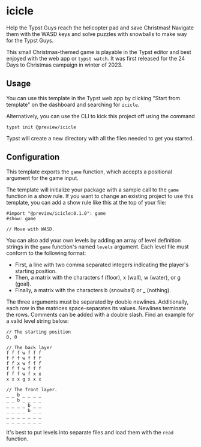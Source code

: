 # icicle
Help the Typst Guys reach the helicopter pad and save Christmas! Navigate them
with the WASD keys and solve puzzles with snowballs to make way for the Typst
Guys.

This small Christmas-themed game is playable in the Typst editor and best
enjoyed with the web app or `typst watch`. It was first released for the 24 Days
to Christmas campaign in winter of 2023.

## Usage
You can use this template in the Typst web app by clicking "Start from template"
on the dashboard and searching for `icicle`.

Alternatively, you can use the CLI to kick this project off using the command
```
typst init @preview/icicle
```

Typst will create a new directory with all the files needed to get you started.

## Configuration
This template exports the `game` function, which accepts a positional argument for the game input.

The template will initialize your package with a sample call to the `game`
function in a show rule. If you want to change an existing project to use this
template, you can add a show rule like this at the top of your file:

```typ
#import "@preview/icicle:0.1.0": game
#show: game

// Move with WASD.
```

You can also add your own levels by adding an array of level definition strings
in the `game` function's named `levels` argument. Each level file must conform
to the following format:

- First, a line with two comma separated integers indicating the player's
  starting position.
- Then, a matrix with the characters f (floor), x (wall), w (water), or g
  (goal).
- Finally, a matrix with the characters b (snowball) or _ (nothing).

The three arguments must be separated by double newlines. Additionally, each
row in the matrices space-separates its values. Newlines terminate the rows.
Comments can be added with a double slash. Find an example for a valid level
string below:

```
// The starting position
0, 0

// The back layer
f f f w f f f
f f f w f f f
f f x w f f f
f f f w f f f
f f f w f x x
x x x g x x x

// The front layer.
_ _ b _ _ _ _
_ _ b _ _ _ _
_ _ _ _ b _ _
_ _ _ _ b _ _
_ _ _ _ _ _ _
_ _ _ _ _ _ _
```

It's best to put levels into separate files and load them with the `read`
function.
